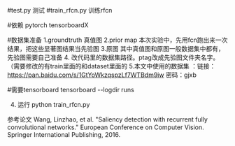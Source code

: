 #test.py 测试
#train_rfcn.py  训练rfcn

#依赖
pytorch
tensorboardX


#数据集准备
1.groundtruth   真值图
2.prior map  本次实验中，先用fcn跑出来一次结果，把这些显著图结果当先验图
3.原图
其中真值图和原图一般数据集中都有，先验图需要自己准备
4. 改代码里的数据集路径。ptag改成先验图文件夹名字。（需要修改的有train里面的和dataset里面的
5.本文中使用的数据集 ：链接：https://pan.baidu.com/s/1GtYoWkzqspzLf7WTBdm9iw 密码：gjxb


#需要tensorboard
tensorboard --logdir runs

4. 运行
python train_rfcn.py

参考论文 Wang, Linzhao, et al. "Saliency detection with recurrent fully convolutional networks." European Conference on Computer Vision. Springer International Publishing, 2016.
